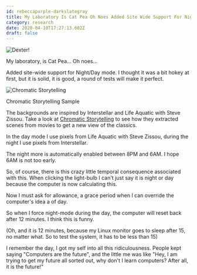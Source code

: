 ```yaml
---
id: rebeccapurple-darkslategray
title: My Laboratory Is Cat Pea Oh Noes Added Site Wide Support For Night Day Mode I Thought It Was A Bit Hokey At First But
category: research
date: 2020-04-10T17:27:13.602Z
draft: false
---
```


![Dexter!](research/dexter.png)

My laboratory, is Cat Pea... Oh noes...

Added site-wide support for Night/Day mode. I thought it was a bit hokey at first, but it is solid, it is good, a round of tests will make it perfect.

![Chromatic Storytelling](research/pixels.png)

Chromatic Storytelling Sample

The backgrounds are inspired by Interstellar and Life Aquatic with Steve Zissou. Take a look at [Chromatic Storytelling][1] to see how they extracted scenes from movies to get a new view of the classics.

In the day mode I use pixels from Life Aquatic with Steve Zissou, during the night I use pixels from Interstellar.

The night more is automatically enabled between 8PM and 6AM. I hope 6AM is not too early.

So, of course, there is this crazy little temporal consequence associated with this. When clicking the light-bulb I can't just say it is night or day because the computer is now calculating this.

Now I must ask for allowance, a grace period when I can override the computer's idea a of day.

So when I force night-mode during the day, the computer will reset back after 12 minutes. I think this is funny.

(Oh, and it is 12 minutes, because my Linux monitor goes to sleep after 15, no matter what. So to test the system, it has to be less than 15)

I remember the day, I got my self into all this ridiculousness. People kept saying "Computers are the future", and the little me was like "Hey, I am trying to get my future all sorted out, why don't I learn computers? After all, it is the future!"

[1]: https://towardsdatascience.com/exploring-chromatic-storytelling-with-r-part-1-8e9ddf8d4187